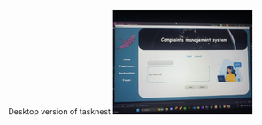 Desktop version of tasknest
<img src="https://github.com/Hamoda73/Tasknest-JavaFX-DesktopApplication/blob/main/jojo.jpg" width="50%"/>
